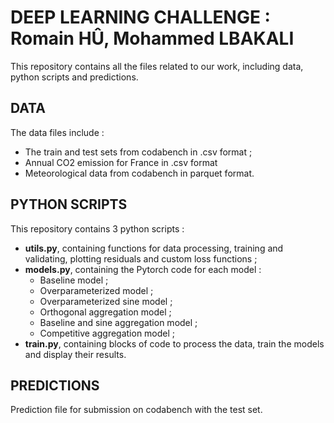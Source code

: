 # DEEP LEARNING CHALLENGE : Romain HÛ, Mohammed LBAKALI
This repository contains all the files related to our work, including data, python scripts and predictions.

## DATA
The data files include :
- The train and test sets from codabench in .csv format ;
- Annual CO2 emission for France in .csv format
- Meteorological data from codabench in parquet format.

## PYTHON SCRIPTS
This repository contains 3 python scripts :
- **utils.py**, containing functions for data processing, training and validating, plotting residuals and custom loss functions ;
- **models.py**, containing the Pytorch code for each model :
    - Baseline model ;
    - Overparameterized model ;
    - Overparameterized sine model ;
    - Orthogonal aggregation model ;
    - Baseline and sine aggregation model ;
    - Competitive aggregation model ;
- **train.py**, containing blocks of code to process the data, train the models and display their results.

## PREDICTIONS
Prediction file for submission on codabench with the test set.
